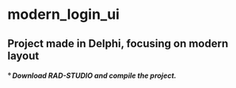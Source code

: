 # modern_login_ui

<div> <h2> Project made in Delphi, focusing on modern layout </h2> </div>
<div> <h5> ° Download RAD-STUDIO and compile the project. </h5> </div>